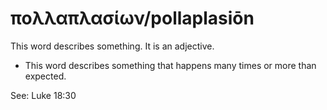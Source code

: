 # πολλαπλασίων/pollaplasiōn
This word describes something. It is an adjective.
* This word describes something that happens many times or more than expected.

See: Luke 18:30
